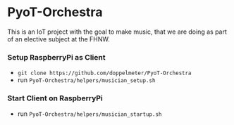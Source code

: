 # PyoT-Orchestra

This is an IoT project with the goal to make music, that we are doing as part of an elective subject at the FHNW.

### Setup RaspberryPi as Client
* ```git clone https://github.com/doppelmeter/PyoT-Orchestra```
* run ```PyoT-Orchestra/helpers/musician_setup.sh```

### Start Client on RaspberryPi
* run ```PyoT-Orchestra/helpers/musician_startup.sh```





